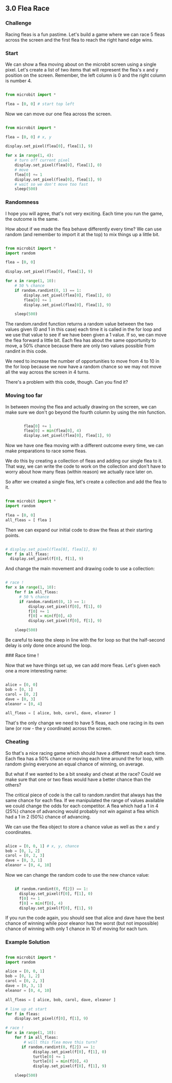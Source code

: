 ## 3.0 Flea Race

### Challenge

Racing fleas is a fun pastime. Let's build a game where we can race 5 fleas across the screen and the first flea to reach the right hand edge wins.

### Start

We can show a flea moving about on the microbit screen using a single pixel. Let's create a list of two items that will represent the flea's x and y position on the screen. Remember, the left column is 0 and the right column is number 4.

```python

from microbit import *

flea = [0, 0] # start top left


```

Now we can move our one flea across the screen.


```python

from microbit import *

flea = [0, 0] # x, y

display.set_pixel(flea[0], flea[1], 9)

for x in range(1, 4):
    # turn off current pixel
    display.set_pixel(flea[0], flea[1], 0)
    # move
    flea[0] += 1
    display.set_pixel(flea[0], flea[1], 9)
    # wait so we don't move too fast
    sleep(500)        

```

### Randomness

I hope you will agree, that's not very exciting. Each time you run the game, the outcome is the same.

How about if we made the flea behave differently every time? We can use random (and remember to import it at the top) to mix things up a little bit.


```python

from microbit import *
import random

flea = [0, 0]

display.set_pixel(flea[0], flea[1], 9)

for x in range(1, 10):
    # 50 % chance
    if random.randint(0, 1) == 1:
        display.set_pixel(flea[0], flea[1], 0)
        flea[0] += 1
        display.set_pixel(flea[0], flea[1], 9)

    sleep(500)        

```

The random.randint function returns a random value between the two values given (0 and 1 in this case) each time it is called in the for loop and we use that value to see if we have been given a 1 value. If so, we can move the flea forward a little bit. Each flea has about the same opportunity to move, a 50% chance because there are only two values possible from randint in this code.

We need to increase the number of opportunities to move from 4 to 10 in the for loop because we now have a random chance so we may not move all the way across the screen in 4 turns.

There's a problem with this code, though. Can you find it?

### Moving too far

In between moving the flea and actually drawing on the screen, we can make sure we don't go beyond the fourth column by using the min function.

```python

        flea[0] += 1
        flea[0] = min(flea[0], 4)
        display.set_pixel(flea[0], flea[1], 9)

```

Now we have one flea moving with a different outcome every time, we can make preparations to race some fleas.

We do this by creating a collection of fleas and adding our single flea to it. That way, we can write the code to work on the collection and don't have to worry about how many fleas (within reason) we actually race later on.

So after we created a single flea, let's create a collection and add the flea to it.

```python

from microbit import *
import random

flea = [0, 0]
all_fleas = [ flea ]

```

Then we can expand our initial code to draw the fleas at their starting points.

```python

# display.set_pixel(flea[0], flea[1], 9)
for f in all_fleas:
  display.set_pixel(f[0], f[1], 9)

```

And change the main movement and drawing code to use a collection:

```python

# race !
for x in range(1, 10):
    for f in all_fleas:
      # 50 % chance
      if random.randint(0, 1) == 1:
          display.set_pixel(f[0], f[1], 0)
          f[0] += 1
          f[0] = min(f[0], 4)
          display.set_pixel(f[0], f[1], 9)

    sleep(500)        

```

Be careful to keep the sleep in line with the for loop so that the half-second delay is only done once around the loop.


### Race time !

Now that we have things set up, we can add more fleas. Let's given each one a more interesting name:

```python

alice = [0, 0]
bob = [0, 1]
carol = [0, 2]
dave = [0, 3]
eleanor = [0, 4]

all_fleas = [ alice, bob, carol, dave, eleanor ]

```

That's the only change we need to have 5 fleas, each one racing in its own lane (or row - the y coordinate) across the screen.


### Cheating

So that's a nice racing game which should have a different result each time. Each flea has a 50% chance or moving each time around the for loop, with random giving everyone an equal chance of winning, on average.

But what if we wanted to be a bit sneaky and cheat at the race? Could we make sure that one or two fleas would have a better chance than the others?

The critical piece of code is the call to random.randint that always has the same chance for each flea. If we manipulated the range of values available we could change the odds for each competitor. A flea which had a 1 in 4 (25%) chance of advancing would probably not win against a flea which had a 1 in 2 (50%) chance of advancing.

We can use the flea object to store a chance value as well as the x and y coordinates.


```python

alice = [0, 0, 1] # x, y, chance
bob = [0, 1, 2]
carol = [0, 2, 3]
dave = [0, 3, 1]
eleanor = [0, 4, 10]

```

Now we can change the random code to use the new chance value:

```python

    if random.randint(0, f[2]) == 1:
      display.set_pixel(f[0], f[1], 0)
      f[0] += 1
      f[0] = min(f[0], 4)
      display.set_pixel(f[0], f[1], 9)

```

If you run the code again, you should see that alice and dave have the best chance of winning while poor eleanor has the worst (but not impossible) chance of winning with only 1 chance in 10 of moving for each turn.


### Example Solution

```python

from microbit import *
import random

alice = [0, 0, 1]
bob = [0, 1, 2]
carol = [0, 2, 3]
dave = [0, 3, 1]
eleanor = [0, 4, 10]

all_fleas = [ alice, bob, carol, dave, eleanor ]

# line up at start
for f in fleas:
    display.set_pixel(f[0], f[1], 9)

# race !
for x in range(1, 10):
    for f in all_fleas:
        # will this flea move this turn?
       if random.randint(0, f[2]) == 1:
            display.set_pixel(f[0], f[1], 0)
            turtle[0] += 1
            turtle[0] = min(f[0], 4)
            display.set_pixel(f[0], f[1], 9)

    sleep(500)        

```
